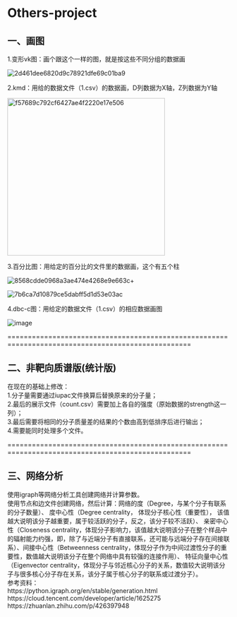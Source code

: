 # Others-project
<h2>一、画图</h2>

1.变形vk图：画个跟这个一样的图，就是按这些不同分组的数据画

![2d461dee6820d9c78921dfe69c01ba9](https://github.com/lmq14159/Others-project/assets/82321147/a847f319-95db-4303-a824-fca46936540e)

2.kmd：用给的数据文件（1.csv）的数据画，D列数据为X轴，Z列数据为Y轴

<img width="357" alt="f57689c792cf6427ae4f2220e17e506" src="https://github.com/lmq14159/Others-project/assets/82321147/dfaf4e83-5522-4ae4-a1b5-d5c5b6087530">

3.百分比图：用给定的百分比的文件里的数据画，这个有五个柱

![8568cdde0968a3ae474e4268e9e663c](https://github.com/lmq14159/Others-project/assets/82321147/3e996159-945d-4a63-96f3-c1d1bddfbca0)+

![7b6ca7d10879ce5dabff5d1d53e03ac](https://github.com/lmq14159/Others-project/assets/82321147/ae717aa3-b555-4b10-9103-84416809943d)

4.dbc-c图：用给定的数据文件（1.csv）的相应数据画图

![image](https://github.com/lmq14159/Others-project/assets/82321147/1ba28827-ee94-4938-a6c2-715f3444989a)



===================================================================================================

<h2>二、非靶向质谱版(统计版)</h2>
在现在的基础上修改：</br>
1.分子量需要通过iupac文件换算后替换原来的分子量；</br>
2.最后的展示文件（count.csv）需要加上各自的强度（原始数据的strength这一列）；</br>
3.最后需要将相同的分子质量差的结果的个数由高到低排序后进行输出；</br>
4.需要能同时处理多个文件。



===================================================================================================



<h2>三、网络分析</h2>
使用igraph等网络分析工具创建网络并计算参数。</br>
使用节点和边文件创建网络，然后计算：网络的度（Degree，与某个分子有联系的分子数量）、 度中心性（Degree centrality， 体现分子核心性（重要性）， 该值越大说明该分子越重要，属于较活跃的分子，反之，该分子较不活跃）、 亲密中心性（Closeness centrality，体现分子影响力，该值越大说明该分子在整个样品中的辐射能力约强，即，除了与近端分子有直接联系，还可能与远端分子存在间接联系）、间接中心性（Betweenness centrality，体现分子作为中间过渡性分子的重要性，数值越大说明该分子在整个网络中具有较强的连接作用）、 特征向量中心性（Eigenvector centrality，体现分子与邻近核心分子的关系，数值较大说明该分子与很多核心分子存在关系，该分子属于核心分子的联系或过渡分子）。 </br>
参考资料：</br>
https://python.igraph.org/en/stable/generation.html</br>
https://cloud.tencent.com/developer/article/1625275</br>
https://zhuanlan.zhihu.com/p/426397948


